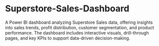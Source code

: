 # Superstore-Sales-Dashboard
A Power BI dashboard analyzing Superstore Sales data, offering insights into sales trends, profit distribution, customer segmentation, and product performance. The dashboard includes interactive visuals, drill-through pages, and key KPIs to support data-driven decision-making.
